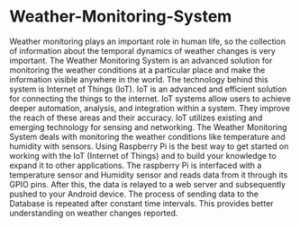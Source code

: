 # Weather-Monitoring-System
Weather monitoring plays an important role in human life, so the collection of information about the temporal dynamics of weather changes is very important. The Weather Monitoring System is an advanced solution for monitoring the weather conditions at a particular place and make the information visible anywhere in the world. The technology behind this system is Internet of Things (IoT).
IoT is an advanced and efficient solution for connecting the things to the internet. IoT systems allow users to achieve deeper automation, analysis, and integration within a system. They improve the reach of these areas and their accuracy. IoT utilizes existing and emerging technology for sensing and networking.
The Weather Monitoring System deals with monitoring the weather conditions like temperature and humidity with sensors. Using Raspberry Pi is the best way to get started on working with the IoT (Internet of Things) and to build your knowledge to expand it to other applications. The raspberry Pi is interfaced with a temperature sensor and Humidity sensor and reads data from it through its GPIO pins. After this, the data is relayed to a web server and subsequently pushed to your Android device. The process of sending data to the Database is repeated after constant time intervals. This provides better understanding on weather changes reported.
